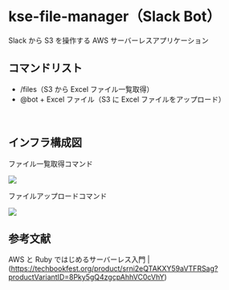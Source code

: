 # kse-file-manager（Slack Bot）

Slack から S3 を操作する AWS サーバーレスアプリケーション

## コマンドリスト

- /files（S3 から Excel ファイル一覧取得）
- @bot + Excel ファイル（S3 に Excel ファイルをアップロード）

<br>

## インフラ構成図

ファイル一覧取得コマンド

<img src="https://github.com/user-attachments/assets/c4789197-b687-4da6-bf14-31cce39c19dc">

ファイルアップロードコマンド

<img src="https://github.com/user-attachments/assets/ca6ba7ab-797f-40e8-9fca-ab73eb071064">

## 参考文献

AWS と Ruby ではじめるサーバーレス入門 | (https://techbookfest.org/product/srni2eQTAKXY59aVTFRSag?productVariantID=8Pky5gQ4zgcpAhhVC0cVhY)
